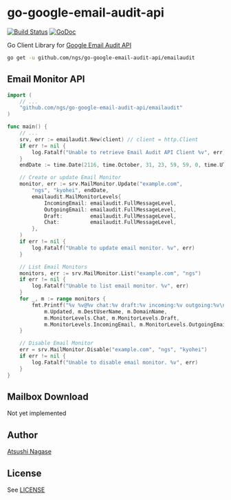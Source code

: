 # go-google-email-audit-api

[![Build Status](https://travis-ci.org/ngs/go-google-email-audit-api.svg?branch=master)](https://travis-ci.org/ngs/go-google-email-audit-api)  [![GoDoc](https://godoc.org/github.com/ngs/go-google-email-audit-api/emailaudit?status.svg)](https://godoc.org/github.com/go-google-email-audit-api/emailaudit)


Go Client Library for [Google Email Audit API]

```sh
go get -u github.com/ngs/go-google-email-audit-api/emailaudit
```

## Email Monitor API

```go
import (
	// ...
	"github.com/ngs/go-google-email-audit-api/emailaudit"
)

func main() {
	// ...
	srv, err := emailaudit.New(client) // client = http.Client
	if err != nil {
		log.Fatalf("Unable to retrieve Email Audit API Client %v", err)
	}
	endDate := time.Date(2116, time.October, 31, 23, 59, 59, 0, time.UTC)

	// Create or update Email Monitor
	monitor, err := srv.MailMonitor.Update("example.com",
		"ngs", "kyohei", endDate,
		emailaudit.MailMonitorLevels{
			IncomingEmail: emailaudit.FullMessageLevel,
			OutgoingEmail: emailaudit.FullMessageLevel,
			Draft:         emailaudit.FullMessageLevel,
			Chat:          emailaudit.FullMessageLevel,
		},
	)
	if err != nil {
		log.Fatalf("Unable to update email monitor. %v", err)
	}

	// List Email Monitors
	monitors, err := srv.MailMonitor.List("example.com", "ngs")
	if err != nil {
		log.Fatalf("Unable to list email monitor. %v", err)
	}
	for _, m := range monitors {
		fmt.Printf("%v %v@%v chat:%v draft:%v incoming:%v outgoing:%v\n",
			m.Updated, m.DestUserName, m.DomainName,
			m.MonitorLevels.Chat, m.MonitorLevels.Draft,
			m.MonitorLevels.IncomingEmail, m.MonitorLevels.OutgoingEmail)
	}

	// Disable Email Monitor
	err = srv.MailMonitor.Disable("example.com", "ngs", "kyohei")
	if err != nil {
		log.Fatalf("Unable to disable email monitor. %v", err)
	}
}
```

## Mailbox Download

Not yet implemented

## Author

[Atsushi Nagase]

## License

See [LICENSE]

[Google Email Audit API]: https://developers.google.com/admin-sdk/email-audit/
[Atsushi Nagase]: https://ngs.io
[LICENSE]: LICENSE
